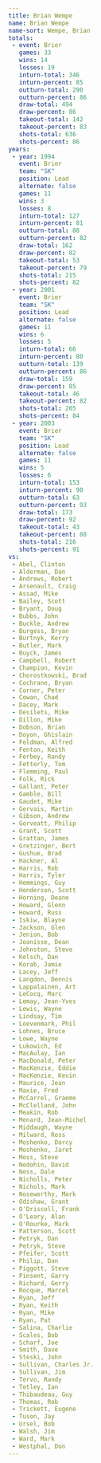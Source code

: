 ```yaml
---
title: Brian Wempe
name: Brian Wempe
name-sort: Wempe, Brian
totals:
 - event: Brier
   games: 33
   wins: 14
   losses: 19
   inturn-total: 346
   inturn-percent: 85
   outturn-total: 290
   outturn-percent: 86
   draw-total: 494
   draw-percent: 86
   takeout-total: 142
   takeout-percent: 83
   shots-total: 636
   shots-percent: 86
years:
 - year: 1994
   event: Brier
   team: "SK"
   position: Lead
   alternate: false
   games: 11
   wins: 3
   losses: 8
   inturn-total: 127
   inturn-percent: 81
   outturn-total: 88
   outturn-percent: 82
   draw-total: 162
   draw-percent: 82
   takeout-total: 53
   takeout-percent: 79
   shots-total: 215
   shots-percent: 82
 - year: 2001
   event: Brier
   team: "SK"
   position: Lead
   alternate: false
   games: 11
   wins: 6
   losses: 5
   inturn-total: 66
   inturn-percent: 80
   outturn-total: 139
   outturn-percent: 86
   draw-total: 159
   draw-percent: 85
   takeout-total: 46
   takeout-percent: 82
   shots-total: 205
   shots-percent: 84
 - year: 2003
   event: Brier
   team: "SK"
   position: Lead
   alternate: false
   games: 11
   wins: 5
   losses: 6
   inturn-total: 153
   inturn-percent: 90
   outturn-total: 63
   outturn-percent: 93
   draw-total: 173
   draw-percent: 92
   takeout-total: 43
   takeout-percent: 88
   shots-total: 216
   shots-percent: 91
vs:
 - Abel, Clinton
 - Alderman, Dan
 - Andrews, Robert
 - Arsenault, Craig
 - Assad, Mike
 - Bailey, Scott
 - Bryant, Doug
 - Bubbs, John
 - Buckle, Andrew
 - Burgess, Bryan
 - Burtnyk, Kerry
 - Butler, Mark
 - Buyck, James
 - Campbell, Robert
 - Champion, Kevin
 - Chorostkowski, Brad
 - Cochrane, Bryan
 - Corner, Peter
 - Cowan, Chad
 - Dacey, Mark
 - Desilets, Mike
 - Dillon, Mike
 - Dobson, Brian
 - Doyon, Ghislain
 - Feldman, Alfred
 - Fenton, Keith
 - Ferbey, Randy
 - Fetterly, Tom
 - Flemming, Paul
 - Folk, Rick
 - Gallant, Peter
 - Gamble, Bill
 - Gaudet, Mike
 - Gervais, Martin
 - Gibson, Andrew
 - Gorveatt, Philip
 - Grant, Scott
 - Grattan, James
 - Gretzinger, Bert
 - Gushue, Brad
 - Hackner, Al
 - Harris, Rob
 - Harris, Tyler
 - Hemmings, Guy
 - Henderson, Scott
 - Horning, Deane
 - Howard, Glenn
 - Howard, Russ
 - Iskiw, Blayne
 - Jackson, Glen
 - Jenion, Bob
 - Joanisse, Dean
 - Johnston, Steve
 - Kelsch, Dan
 - Korab, Jamie
 - Lacey, Jeff
 - Langdon, Dennis
 - Lappalainen, Art
 - LeCocq, Marc
 - Lemay, Jean-Yves
 - Lewis, Wayne
 - Lindsay, Tim
 - Loevenmark, Phil
 - Lohnes, Bruce
 - Lowe, Wayne
 - Lukowich, Ed
 - MacAulay, Ian
 - MacDonald, Peter
 - MacKenzie, Eddie
 - MacKenzie, Kevin
 - Maurice, Jean
 - Maxie, Fred
 - McCarrel, Graeme
 - McClelland, John
 - Meakin, Rob
 - Menard, Jean-Michel
 - Middaugh, Wayne
 - Milward, Ross
 - Moshenko, Darcy
 - Moshenko, Jaret
 - Moss, Steve
 - Nedohin, David
 - Ness, Dale
 - Nicholls, Peter
 - Nichols, Mark
 - Noseworthy, Mark
 - Odishaw, Grant
 - O'Driscoll, Frank
 - O'Leary, Alan
 - O'Rourke, Mark
 - Patterson, Scott
 - Petryk, Dan
 - Petryk, Steve
 - Pfeifer, Scott
 - Philip, Dan
 - Piggott, Steve
 - Pinsent, Garry
 - Richard, Gerry
 - Rocque, Marcel
 - Ryan, Jeff
 - Ryan, Keith
 - Ryan, Mike
 - Ryan, Pat
 - Salina, Charlie
 - Scales, Bob
 - Scharf, Joe
 - Smith, Dave
 - Steski, John
 - Sullivan, Charles Jr.
 - Sullivan, Jim
 - Tervo, Randy
 - Tetley, Ian
 - Thibaudeau, Guy
 - Thomas, Rob
 - Trickett, Eugene
 - Tuson, Jay
 - Ursel, Bob
 - Walsh, Jim
 - Ward, Mark
 - Westphal, Don
---
```

